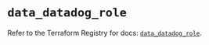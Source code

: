 # `data_datadog_role`

Refer to the Terraform Registry for docs: [`data_datadog_role`](https://registry.terraform.io/providers/datadog/datadog/3.57.0/docs/data-sources/role).
